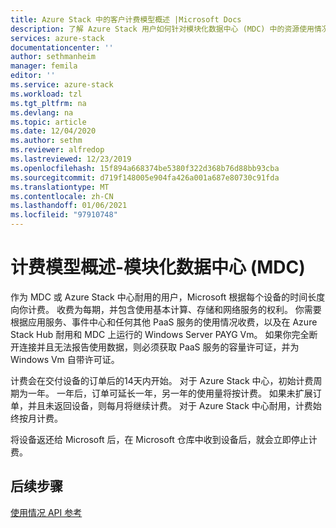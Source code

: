 ```yaml
---
title: Azure Stack 中的客户计费模型概述 |Microsoft Docs
description: 了解 Azure Stack 用户如何针对模块化数据中心 (MDC) 中的资源使用情况进行计费。
services: azure-stack
documentationcenter: ''
author: sethmanheim
manager: femila
editor: ''
ms.service: azure-stack
ms.workload: tzl
ms.tgt_pltfrm: na
ms.devlang: na
ms.topic: article
ms.date: 12/04/2020
ms.author: sethm
ms.reviewer: alfredop
ms.lastreviewed: 12/23/2019
ms.openlocfilehash: 15f894a668374be5380f322d368b76d88bb93cba
ms.sourcegitcommit: d719f148005e904fa426a001a687e80730c91fda
ms.translationtype: MT
ms.contentlocale: zh-CN
ms.lasthandoff: 01/06/2021
ms.locfileid: "97910748"
---
```

# <a name="billing-model-overview---modular-data-center-mdc"></a>计费模型概述-模块化数据中心 (MDC) 

作为 MDC 或 Azure Stack 中心耐用的用户，Microsoft 根据每个设备的时间长度向你计费。 收费为每期，并包含使用基本计算、存储和网络服务的权利。 你需要根据应用服务、事件中心和任何其他 PaaS 服务的使用情况收费，以及在 Azure Stack Hub 耐用和 MDC 上运行的 Windows Server PAYG Vm。 如果你完全断开连接并且无法报告使用数据，则必须获取 PaaS 服务的容量许可证，并为 Windows Vm 自带许可证。

计费会在交付设备的订单后的14天内开始。 对于 Azure Stack 中心，初始计费周期为一年。 一年后，订单可延长一年，另一年的使用量将按计费。 如果未扩展订单，并且未返回设备，则每月将继续计费。 对于 Azure Stack 中心耐用，计费始终按月计费。

将设备返还给 Microsoft 后，在 Microsoft 仓库中收到设备后，就会立即停止计费。

## <a name="next-steps"></a>后续步骤

[使用情况 API 参考](analyze-usage-tzl.md)
